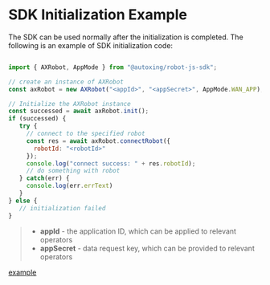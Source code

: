 # SDK Initialization Example

The SDK can be used normally after the initialization is completed. The following is an example of SDK initialization code:

``` javascript

import { AXRobot, AppMode } from "@autoxing/robot-js-sdk";

// create an instance of AXRobot
const axRobot = new AXRobot("<appId>", "<appSecret>", AppMode.WAN_APP);

// Initialize the AXRobot instance
const successed = await axRobot.init();
if (successed) {
   try {
     // connect to the specified robot
     const res = await axRobot.connectRobot({
       robotId: "<robotId>"
     });
     console.log("connect success: " + res.robotId);
     // do something with robot
   } catch(err) {
     console.log(err.errText)
   }
} else {
   // initialization failed
}

````

> * **appId** - the application ID, which can be applied to relevant operators
> * **appSecret** - data request key, which can be provided to relevant operators

[example](../example/#/)
